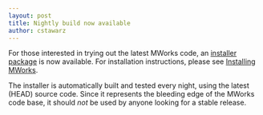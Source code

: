 ```yaml
---
layout: post
title: Nightly build now available
author: cstawarz
---
```


For those interested in trying out the latest MWorks code, an [installer
package](https://s3.amazonaws.com/mworks-downloads/nightly/MWorks-NIGHTLY.dmg)
is now available.  For installation instructions, please see [Installing
MWorks](http://help.mworks-project.org/kb/installation/install-mworks).

The installer is automatically built and tested every night, using the
latest (HEAD) source code.  Since it represents the bleeding edge of
the MWorks code base, it should *not* be used by anyone looking for a
stable release.
